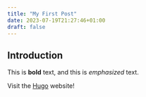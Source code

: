 ```yaml
---
title: "My First Post"
date: 2023-07-19T21:27:46+01:00
draft: false
---
```

## Introduction

This is **bold** text, and this is *emphasized* text.

Visit the [Hugo](https://gohugo.io) website!

